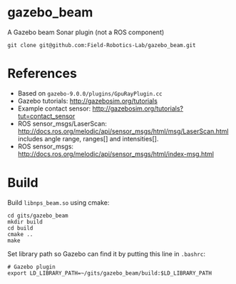 # gazebo_beam
A Gazebo beam Sonar plugin (not a ROS component)

    git clone git@github.com:Field-Robotics-Lab/gazebo_beam.git

# References

* Based on `gazebo-9.0.0/plugins/GpuRayPlugin.cc`
* Gazebo tutorials: http://gazebosim.org/tutorials
* Example contact sensor: http://gazebosim.org/tutorials?tut=contact_sensor
* ROS sensor_msgs/LaserScan: http://docs.ros.org/melodic/api/sensor_msgs/html/msg/LaserScan.html includes angle range, ranges[] and intensities[].
* ROS sensor_msgs: http://docs.ros.org/melodic/api/sensor_msgs/html/index-msg.html

# Build
Build `libnps_beam.so` using cmake:

    cd gits/gazebo_beam
    mkdir build
    cd build
    cmake ..
    make

Set library path so Gazebo can find it by putting this line in `.bashrc`:

    # Gazebo plugin
    export LD_LIBRARY_PATH=~/gits/gazebo_beam/build:$LD_LIBRARY_PATH

